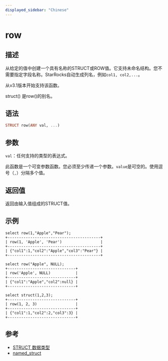 ```yaml
---
displayed_sidebar: "Chinese"
---
```


# row

## 描述

从给定的值中创建一个具有名称的STRUCT或ROW值。它支持未命名结构。您不需要指定字段名称。StarRocks自动生成列名，例如`col1, col2,...`。

从v3.1版本开始支持该函数。

struct() 是row()的别名。

## 语法

```Haskell
STRUCT row(ANY val, ...)
```

## 参数

`val`：任何支持的类型的表达式。

此函数是一个可变参数函数。您必须至少传递一个参数。`value`是可空的。使用逗号（`,`）分隔多个值。

## 返回值

返回由输入值组成的STRUCT值。

## 示例

```Plaintext
select row(1,"Apple","Pear");
+-----------------------------------------+
| row(1, 'Apple', 'Pear')                 |
+-----------------------------------------+
| {"col1":1,"col2":"Apple","col3":"Pear"} |
+-----------------------------------------+

select row("Apple", NULL);
+------------------------------+
| row('Apple', NULL)           |
+------------------------------+
| {"col1":"Apple","col2":null} |
+------------------------------+

select struct(1,2,3);
+------------------------------+
| row(1, 2, 3)                 |
+------------------------------+
| {"col1":1,"col2":2,"col3":3} |
+------------------------------+
```

## 参考

- [STRUCT 数据类型](../../sql-statements/data-types/STRUCT.md)
- [named_struct](named_struct.md)